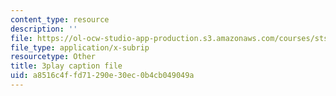 ```yaml
---
content_type: resource
description: ''
file: https://ol-ocw-studio-app-production.s3.amazonaws.com/courses/sts-081-innovation-systems-for-science-technology-energy-manufacturing-and-health-spring-2017/a8516c4ffd71290e30ec0b4cb049049a_44z4NAj-dEw.srt
file_type: application/x-subrip
resourcetype: Other
title: 3play caption file
uid: a8516c4f-fd71-290e-30ec-0b4cb049049a
---
```

